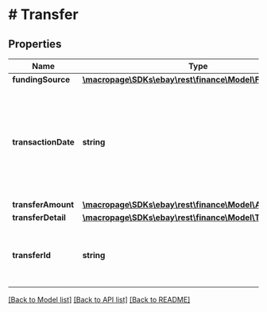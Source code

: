 # # Transfer

## Properties

Name | Type | Description | Notes
------------ | ------------- | ------------- | -------------
**fundingSource** | [**\macropage\SDKs\ebay\rest\finance\Model\FundingSource**](FundingSource.md) |  | [optional] 
**transactionDate** | **string** | This timestamp indicates the date/time of the transfer. The following (UTC) format is used: YYYY-MM-DDTHH:MM:SS.SSSZ. For example, 2020-08-04T19:09:02.768Z | [optional] 
**transferAmount** | [**\macropage\SDKs\ebay\rest\finance\Model\Amount**](Amount.md) |  | [optional] 
**transferDetail** | [**\macropage\SDKs\ebay\rest\finance\Model\TransferDetail**](TransferDetail.md) |  | [optional] 
**transferId** | **string** | The unique identifier of the TRANSFER transaction type. This is the same value that was passed into the end of the call URI. | [optional] 

[[Back to Model list]](../../README.md#documentation-for-models) [[Back to API list]](../../README.md#documentation-for-api-endpoints) [[Back to README]](../../README.md)


